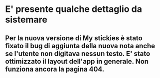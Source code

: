# E' presente qualche dettaglio da sistemare

## Per la nuova versione di My stickies è stato fixato il bug di aggiunta della nuova nota anche se l'utente non digitava nessun testo. E' stato ottimizzato il layout dell'app in generale. Non funziona ancora la pagina 404.
